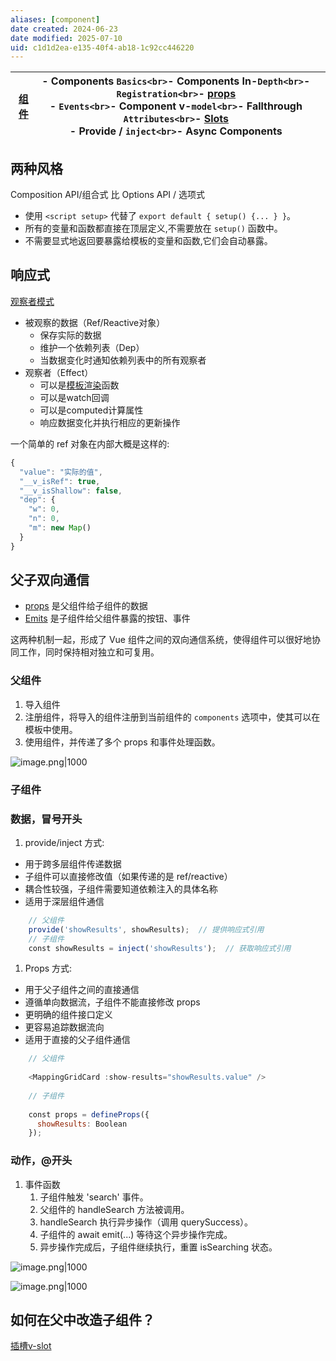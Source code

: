 ```yaml
---
aliases: [component]
date created: 2024-06-23
date modified: 2025-07-10
uid: c1d1d2ea-e135-40f4-ab18-1c92cc446220
---
```


| [组件](组件.md) | - Components `Basics<br>`- Components In-`Depth<br>`- `Registration<br>`- [props](props.md)<br>- `Events<br>`- Component v-`model<br>`- Fallthrough `Attributes<br>`- [Slots](Slots.md)<br>- Provide / `inject<br>`- Async Components |     |
| ------ | ------------------------------------------------------------------------------------------------------------------------------------------------------------------------------------------------------- | --- |

## 两种风格

Composition API/组合式 比 Options API / 选项式

- 使用 `<script setup>` 代替了 `export default { setup() {... } }`。
- 所有的变量和函数都直接在顶层定义,不需要放在 `setup()` 函数中。
- 不需要显式地返回要暴露给模板的变量和函数,它们会自动暴露。

## 响应式

[观察者模式](观察者模式.md)

- 被观察的数据（Ref/Reactive对象）
    - 保存实际的数据
    - 维护一个依赖列表（Dep）
    - 当数据变化时通知依赖列表中的所有观察者
- 观察者（Effect）
    - 可以是[模板渲染](模板渲染.md)函数
    - 可以是watch回调
    - 可以是computed计算属性
    - 响应数据变化并执行相应的更新操作

一个简单的 ref 对象在内部大概是这样的:

```js
{
  "value": "实际的值",
  "__v_isRef": true,
  "__v_isShallow": false,
  "dep": {
    "w": 0,
    "n": 0,
    "m": new Map()
  }
}
```

## 父子双向通信

- [props](props.md) 是父组件给子组件的数据
- [Emits](Emits.md) 是子组件给父组件暴露的按钮、事件

这两种机制一起，形成了 Vue 组件之间的双向通信系统，使得组件可以很好地协同工作，同时保持相对独立和可复用。

### 父组件

1. 导入组件
2. 注册组件，将导入的组件注册到当前组件的 `components` 选项中，使其可以在模板中使用。
3. 使用组件，并传递了多个 props 和事件处理函数。

![image.png|1000](https://imagehosting4picgo.oss-cn-beijing.aliyuncs.com/imagehosting/fix-dir%2Fpicgo%2Fpicgo-clipboard-images%2F2024%2F10%2F21%2F11-41-45-2a473bb4e3d287bfbda313689e585d93-202410211141318-8ea198.png)

### 子组件

### 数据，冒号开头

1. provide/inject 方式:

- 用于跨多层组件传递数据
- 子组件可以直接修改值（如果传递的是 ref/reactive）
- 耦合性较强，子组件需要知道依赖注入的具体名称
- 适用于深层组件通信

```js
	// 父组件
    provide('showResults', showResults);  // 提供响应式引用
    // 子组件
    const showResults = inject('showResults');  // 获取响应式引用
```

1. Props 方式:

- 用于父子组件之间的直接通信
- 遵循单向数据流，子组件不能直接修改 props
- 更明确的组件接口定义
- 更容易追踪数据流向
- 适用于直接的父子组件通信

```js
    // 父组件
    
    <MappingGridCard :show-results="showResults.value" />
    
    // 子组件
    
    const props = defineProps({
      showResults: Boolean
    });
```

### 动作，@开头

1. 事件函数
	1. 子组件触发 'search' 事件。
	2. 父组件的 handleSearch 方法被调用。
	3. handleSearch 执行异步操作（调用 querySuccess）。
	4. 子组件的 await emit(...) 等待这个异步操作完成。
	5. 异步操作完成后，子组件继续执行，重置 isSearching 状态。

![image.png|1000](https://imagehosting4picgo.oss-cn-beijing.aliyuncs.com/imagehosting/fix-dir%2Fpicgo%2Fpicgo-clipboard-images%2F2024%2F10%2F21%2F12-10-51-12bbf7ff11c96941ba71e65266536938-202410211210399-48a036.png)

![image.png|1000](https://imagehosting4picgo.oss-cn-beijing.aliyuncs.com/imagehosting/fix-dir%2Fpicgo%2Fpicgo-clipboard-images%2F2024%2F10%2F21%2F12-10-11-d05e160966dfc0d832896b7833d1d506-202410211210246-65e3d7.png)

## 如何在父中改造子组件？

[插槽v-slot](插槽v-slot)

